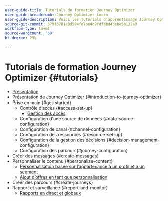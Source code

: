 ```yaml
---
user-guide-title: Tutorials de formation Journey Optimizer
user-guide-breadcrumb: Journey Optimizer Learn
user-guide-description: Voici les Tutorials d’apprentissage Journey Optimizer.
source-git-commit: 379f3781e8d594fe7be4d9fdfabd4bcbe5a132a9
workflow-type: tm+mt
source-wordcount: '60'
ht-degree: 23%

---
```



# Tutorials de formation Journey Optimizer {#tutorials}

+ [Présentation](/help/overview.md)
+ Présentation de Journey Optimizer {#introduction-to-journey-optimizer}
+ Prise en main {#get-started}
   + Contrôle d’accès {#access-set-up}
      + [Gestion des accès](/help/set-up-access/access-management.md)
   + Configuration d&#39;une source de données {#data-source-configuration}
   + Configuration de canal {#channel-configuration}
   + Configuration des ressources {#resource-set-up}
   + Configuration de la gestion des décisions {#decision-management-configuration}
   + Configuration des parcours{#journey-configuration}
+ Créer des messages {#create-messages}
+ Personnaliser le contenu {#personalize-content}
   + [Personnalisation basée sur l’appartenance à un profil et à un segment](/help/personalize-content/profile-and-segment-membership-based-personalization.md)
   + [Ajout d’offres en tant que personnalisation](/help/personalize-content/add-offer-decisioning-to-messages)
+ Créer des parcours {#create-journeys}
+ Rapport et surveillance {#report-and-monitor}
   + [Rapports en direct et globaux](/help/report-and-monitor/live-and-global-reports.md)
